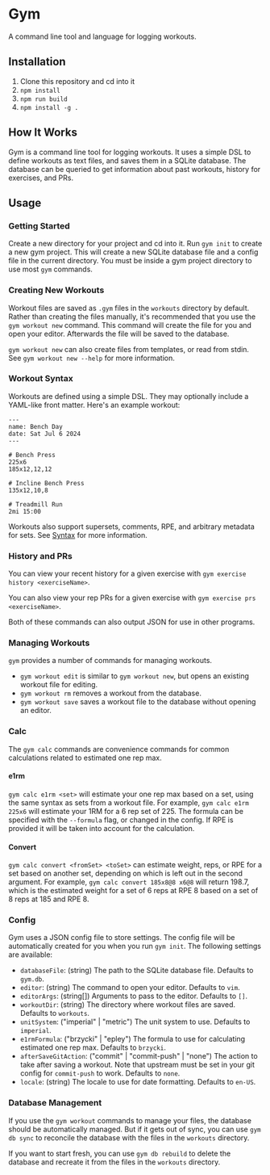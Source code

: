 # Gym

A command line tool and language for logging workouts.

## Installation

1. Clone this repository and cd into it
2. `npm install`
3. `npm run build`
4. `npm install -g .`

## How It Works

Gym is a command line tool for logging workouts. It uses a simple DSL to define workouts as text files, and saves them in a SQLite database. The database can be queried to get information about past workouts, history for exercises, and PRs.

## Usage

### Getting Started

Create a new directory for your project and cd into it. Run `gym init` to create a new gym project. This will create a new SQLite database file and a config file in the current directory. You must be inside a gym project directory to use most `gym` commands.

### Creating New Workouts

Workout files are saved as `.gym` files in the `workouts` directory by default. Rather than creating the files manually, it's recommended that you use the `gym workout new` command. This command will create the file for you and open your editor. Afterwards the file will be saved to the database.

`gym workout new` can also create files from templates, or read from stdin. See `gym workout new --help` for more information.

### Workout Syntax

Workouts are defined using a simple DSL. They may optionally include a YAML-like front matter. Here's an example workout:

```
---
name: Bench Day
date: Sat Jul 6 2024
---

# Bench Press
225x6
185x12,12,12

# Incline Bench Press
135x12,10,8

# Treadmill Run
2mi 15:00
```

Workouts also support supersets, comments, RPE, and arbitrary metadata for sets. See [Syntax](syntax.md) for more information.

### History and PRs

You can view your recent history for a given exercise with `gym exercise history <exerciseName>`.

You can also view your rep PRs for a given exercise with `gym exercise prs <exerciseName>`.

Both of these commands can also output JSON for use in other programs.

### Managing Workouts

`gym` provides a number of commands for managing workouts.

- `gym workout edit` is similar to `gym workout new`, but opens an existing workout file for editing.
- `gym workout rm` removes a workout from the database.
- `gym workout save` saves a workout file to the database without opening an editor.

### Calc

The `gym calc` commands are convenience commands for common calculations related to estimated one rep max.

#### e1rm

`gym calc e1rm <set>` will estimate your one rep max based on a set, using the same syntax as sets from a workout file. For example, `gym calc e1rm 225x6` will estimate your 1RM for a 6 rep set of 225. The formula can be specified with the `--formula` flag, or changed in the config. If RPE is provided it will be taken into account for the calculation.

#### Convert

`gym calc convert <fromSet> <toSet>` can estimate weight, reps, or RPE for a set based on another set, depending on which is left out in the second argument. For example, `gym calc convert 185x8@8 x6@8` will return 198.7, which is the estimated weight for a set of 6 reps at RPE 8 based on a set of 8 reps at 185 and RPE 8.

### Config

Gym uses a JSON config file to store settings. The config file will be automatically created for you when you run `gym init`. The following settings are available:

- `databaseFile`: (string) The path to the SQLite database file. Defaults to `gym.db`.
- `editor`: (string) The command to open your editor. Defaults to `vim`.
- `editorArgs`: (string[]) Arguments to pass to the editor. Defaults to `[]`.
- `workoutDir`: (string) The directory where workout files are saved. Defaults to `workouts`.
- `unitSystem`: ("imperial" | "metric") The unit system to use. Defaults to `imperial`.
- `e1rmFormula`: ("brzycki" | "epley") The formula to use for calculating estimated one rep max. Defaults to `brzycki`.
- `afterSaveGitAction`: ("commit" | "commit-push" | "none") The action to take after saving a workout. Note that upstream must be set in your git config for `commit-push` to work. Defaults to `none`.
- `locale`: (string) The locale to use for date formatting. Defaults to `en-US`.

### Database Management

If you use the `gym workout` commands to manage your files, the database should be automatically managed. But if it gets out of sync, you can use `gym db sync` to reconcile the database with the files in the `workouts` directory.

If you want to start fresh, you can use `gym db rebuild` to delete the database and recreate it from the files in the `workouts` directory.
